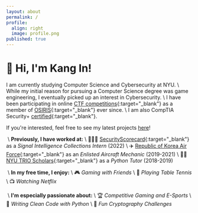 ```yaml
---
layout: about
permalink: /
profile:
  align: right
  image: profile.png
published: true
---
```



# 👋 Hi, I'm Kang In!
I am currently studying Computer Science and Cybersecurity at NYU. \\
While my initial reason for pursuing a Computer Science degree was game engineering, I eventually picked up an interest in Cybersecurity. \\
I have been participating in online [CTF competitions](https://ctftime.org/ctf-wtf/){:target="_blank"} as a member of [OSIRIS](https://osiris.cyber.nyu.edu/){:target="_blank"} ever since. \\
I am also CompTIA Security+ [certified](/assets/CompTIA_Certificate.pdf){:target="_blank"}.

If you're interested, feel free to see my latest projects [here](https://kangin.me/blog/)!

&nbsp;\\
**Previously, I have worked at:** \\
👨🏼‍💻 [SecurityScorecard](https://securityscorecard.com/){:target="_blank"} as a *Signal Intelligence Collections Intern* (2022) \\
✈️ [Republic of Korea Air Force](https://www.airforce.mil.kr/user/indexMain.action?siteId=airforce-eng){:target="_blank"} as an *Enlisted Aircraft Mechanic* (2019-2021) \\
👨‍🏫 [NYU TRIO Scholars](https://engineering.nyu.edu/academics/support-services/undergraduate/trio-scholars-program/about-trio){:target="_blank"} as a *Python Tutor* (2018-2019)

&nbsp;\\
**In my free time, I enjoy:** \\
🎮 *Gaming with Friends* \\
🏓 *Playing Table Tennis* \\
📺 *Watching Netflix*

&nbsp;\\
**I'm especially passionate about:** \\
🏆 *Competitive Gaming and E-Sports* \\
🐍 *Writing Clean Code with Python* \\
🔐 *Fun Cryptography Challenges*


<!-- [Gradfolio](https://github.com/jitinnair1/gradfolio){:target="_blank"} is a responsive, dark-mode ready Jekyll theme designed keeping academia in mind. The easiest way to install the theme is to fork it using GitHub. Check the README file for [instructions](https://github.com/jitinnair1/gradfolio#installation){:target="_blank"}.

If you want to use this space to write your biography here, edit the `index.md` file. You can put a picture in, too. Rename your picture to `profile.png` and put it in the `assets/images/` folder.

The social-icons footer can be used to link profiles from GitHub, OrcID and ReasearchGate aprart form the usual Twitter, LinkedIn and Facebook. You can add your user ID in the `_config.yml` file to link your accounts. -->
